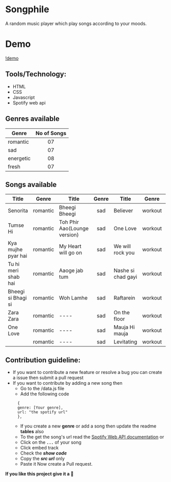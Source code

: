 # Songphile
A random music player which play songs according to your moods.

# Demo
[!demo](https://user-images.githubusercontent.com/49182604/195147981-351fdc48-12ac-4cc3-b774-dd8cabdb2f2c.mp4)

## Tools/Technology:
- HTML
- CSS
- Javascript
- Spotify web api

## Genres available
| Genre         |   No of Songs |
| ------------- |:-------------:|
| romantic     | 07 |
| sad     | 07     |
| energetic | 08     |
| fresh| 07     |

## Songs available
| Title         |   Genre | Title         |   Genre |Title         |   Genre |Title         |   Genre |
| ------------- |:-------------:| ------------- |:-------------:| ------------- |:-------------:| ------------- |:-------------:|
| Senorita     | romantic | Bheegi Bheegi    | sad |Believer   |workout  |Challa   |fresh  |
| Tumse Hi    | romantic    |Toh Phir Aao(Lounge version)    | sad |One Love   | workout |Aao milo chalo   |fresh  |
| Kya mujhe pyar hai | romantic    |My Heart will go on    | sad |We will rock you| workout  |Yeh ishq haye   |fresh  |
| Tu hi meri shab hai| romantic     |Aaoge jab tum     | sad |Nashe si chad gayi|workout |Aankhon mein   |fresh  |
| Bheegi si Bhagi si | romantic     |Woh Lamhe   | sad |Raftarein| workout  |In dino   |fresh  |
| Zara Zara | romantic     |----   | sad |On the floor| workout  |Masakali   |fresh  |
|  One Love | romantic     |----   | sad |Mauja Hi mauja| workout  |Doorie  |fresh  |
|  | romantic     |----   | sad |Levitating| workout  |


## Contribution guideline:

- If you want to contribute a new feature or resolve a bug you can create a issue then submit a pull request
- If you want to contribute by adding a new song then
  - Go to the /data.js file
  - Add the following code
  ```
    {
    genre: [Your genre],
    url: "the spotify url"
    },
  ```
  - If you create a new **genre** or add a song then update the readme **tables** also
  - To the get the song's url read the [Spotify Web API documentation](https://developer.spotify.com/documentation/web-api/)
    or
  - Click on the **``` ... ```** of your song
  - Click embed track
  - Check the ***show code***
  - Copy the ***src url*** only
  - Paste it
Now create a Pull request.

**If you like this project give it a 🌟**

